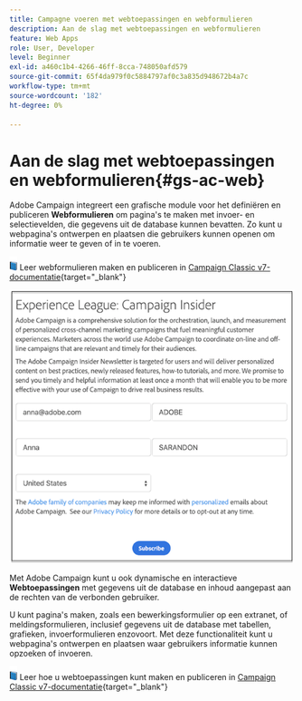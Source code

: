 ```yaml
---
title: Campagne voeren met webtoepassingen en webformulieren
description: Aan de slag met webtoepassingen en webformulieren
feature: Web Apps
role: User, Developer
level: Beginner
exl-id: a460c1b4-4266-46ff-8cca-748050afd579
source-git-commit: 65f4da979f0c5884797af0c3a835d948672b4a7c
workflow-type: tm+mt
source-wordcount: '182'
ht-degree: 0%

---
```


# Aan de slag met webtoepassingen en webformulieren{#gs-ac-web}

Adobe Campaign integreert een grafische module voor het definiëren en publiceren **Webformulieren** om pagina&#39;s te maken met invoer- en selectievelden, die gegevens uit de database kunnen bevatten. Zo kunt u webpagina&#39;s ontwerpen en plaatsen die gebruikers kunnen openen om informatie weer te geven of in te voeren.

![](../assets/do-not-localize/book.png) Leer webformulieren maken en publiceren in [Campaign Classic v7-documentatie](https://experienceleague.adobe.com/docs/campaign-classic/using/designing-content/web-forms/about-web-forms.html#designing-content){target="_blank"}

![](assets/sample.png)

Met Adobe Campaign kunt u ook dynamische en interactieve **Webtoepassingen** met gegevens uit de database en inhoud aangepast aan de rechten van de verbonden gebruiker.

U kunt pagina&#39;s maken, zoals een bewerkingsformulier op een extranet, of meldingsformulieren, inclusief gegevens uit de database met tabellen, grafieken, invoerformulieren enzovoort. Met deze functionaliteit kunt u webpagina&#39;s ontwerpen en plaatsen waar gebruikers informatie kunnen opzoeken of invoeren.

![](../assets/do-not-localize/book.png) Leer hoe u webtoepassingen kunt maken en publiceren in [Campaign Classic v7-documentatie](https://experienceleague.adobe.com/docs/campaign-classic/using/designing-content/web-applications/about-web-applications.html#designing-content){target="_blank"}
